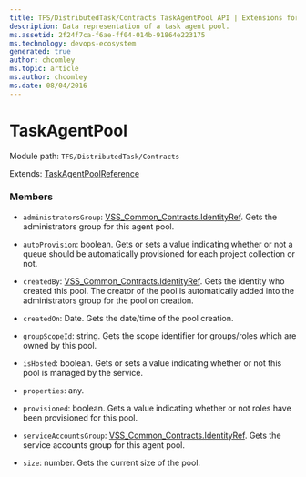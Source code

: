 ```yaml
---
title: TFS/DistributedTask/Contracts TaskAgentPool API | Extensions for Azure DevOps Services
description: Data representation of a task agent pool.
ms.assetid: 2f24f7ca-f6ae-ff04-014b-91864e223175
ms.technology: devops-ecosystem
generated: true
author: chcomley
ms.topic: article
ms.author: chcomley
ms.date: 08/04/2016
---
```


# TaskAgentPool

Module path: `TFS/DistributedTask/Contracts`

Extends: [TaskAgentPoolReference](../../../TFS/DistributedTask/Contracts/TaskAgentPoolReference.md)

### Members

- `administratorsGroup`: [VSS_Common_Contracts.IdentityRef](../../../VSS/WebApi/Contracts/IdentityRef.md). Gets the administrators group for this agent pool.

- `autoProvision`: boolean. Gets or sets a value indicating whether or not a queue should be automatically provisioned for each project collection or not.

- `createdBy`: [VSS_Common_Contracts.IdentityRef](../../../VSS/WebApi/Contracts/IdentityRef.md). Gets the identity who created this pool. The creator of the pool is automatically added into the administrators group for the pool on creation.

- `createdOn`: Date. Gets the date/time of the pool creation.

- `groupScopeId`: string. Gets the scope identifier for groups/roles which are owned by this pool.

- `isHosted`: boolean. Gets or sets a value indicating whether or not this pool is managed by the service.

- `properties`: any.

- `provisioned`: boolean. Gets a value indicating whether or not roles have been provisioned for this pool.

- `serviceAccountsGroup`: [VSS_Common_Contracts.IdentityRef](../../../VSS/WebApi/Contracts/IdentityRef.md). Gets the service accounts group for this agent pool.

- `size`: number. Gets the current size of the pool.
